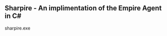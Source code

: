 ## Sharpire - An implimentation of the Empire Agent in C#

sharpire.exe <server> <stagingkey> <language>
